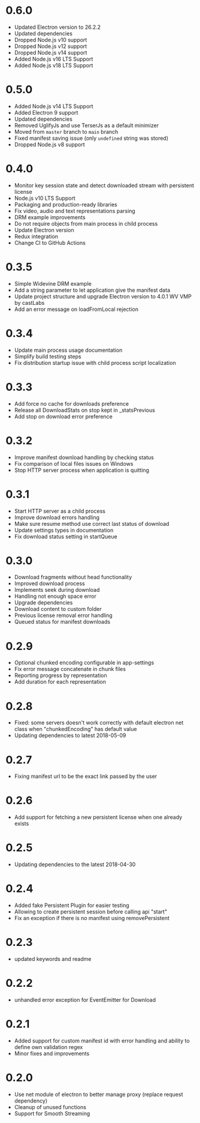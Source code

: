 # 0.6.0
 * Updated Electron version to 26.2.2
 * Updated dependencies
 * Dropped Node.js v10 support
 * Dropped Node.js v12 support
 * Dropped Node.js v14 support
 * Added Node.js v16 LTS Support
 * Added Node.js v18 LTS Support

# 0.5.0
 * Added Node.js v14 LTS Support
 * Added Electron 9 support
 * Updated dependencies
 * Removed UglifyJs and use TerserJs as a default minimizer
 * Moved from `master` branch to `main` branch
 * Fixed manifest saving issue (only `undefined` string was stored)
 * Dropped Node.js v8 support

# 0.4.0
 * Monitor key session state and detect downloaded stream with persistent license
 * Node.js v10 LTS Support
 * Packaging and production-ready libraries
 * Fix video, audio and text representations parsing
 * DRM example improvements
 * Do not require objects from main process in child process
 * Update Electron version
 * Redux integration
 * Change CI to GitHub Actions

# 0.3.5
 * Simple Widevine DRM example
 * Add a string parameter to let application give the manifest data
 * Update project structure and upgrade Electron version to 4.0.1 WV VMP by castLabs
 * Add an error message on loadFromLocal rejection

# 0.3.4
 * Update main process usage documentation
 * Simplify build testing steps
 * Fix distribution startup issue with child process script localization

# 0.3.3
 * Add force no cache for downloads preference
 * Release all DownloadStats on stop kept in _statsPrevious
 * Add stop on download error preference

# 0.3.2
 * Improve manifest download handling by checking status
 * Fix comparison of local files issues on Windows
 * Stop HTTP server process when application is quitting

# 0.3.1
 * Start HTTP server as a child process
 * Improve download errors handling
 * Make sure resume method use correct last status of download
 * Update settings types in documentation
 * Fix download status setting in startQueue

# 0.3.0
 * Download fragments without head functionality
 * Improved download process 
 * Implements seek during download
 * Handling not enough space error
 * Upgrade dependencies
 * Download content to custom folder
 * Previous license removal error handling
 * Queued status for manifest downloads

# 0.2.9
 * Optional chunked encoding configurable in app-settings
 * Fix error message concatenate in chunk files
 * Reporting progress by representation
 * Add duration for each representation

# 0.2.8
 * Fixed: some servers doesn't work correctly with default electron net class when "chunkedEncoding" has default value
 * Updating dependencies to latest 2018-05-09
 
# 0.2.7
 * Fixing manifest url to be the exact link passed by the user

# 0.2.6
 * Add support for fetching a new persistent license when one already exists
 
# 0.2.5
 * Updating dependencies to the latest 2018-04-30
 
# 0.2.4
 * Added fake Persistent Plugin for easier testing
 * Allowing to create persistent session before calling api "start"
 * Fix an exception if there is no manifest using removePersistent 
 
# 0.2.3
 * updated keywords and readme 
 
# 0.2.2
 * unhandled error exception for EventEmitter for Download
 
# 0.2.1
 * Added support for custom manifest id with error handling and ability to define own validation regex 
 * Minor fixes and improvements 
 
# 0.2.0
 * Use net module of electron to better manage proxy (replace request dependency)
 * Cleanup of unused functions
 * Support for Smooth Streaming
